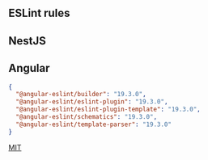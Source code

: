## ESLint rules

## NestJS

## Angular

```json
{
  "@angular-eslint/builder": "19.3.0",
  "@angular-eslint/eslint-plugin": "19.3.0",
  "@angular-eslint/eslint-plugin-template": "19.3.0",
  "@angular-eslint/schematics": "19.3.0",
  "@angular-eslint/template-parser": "19.3.0"
}
```

[MIT](LICENSE)

